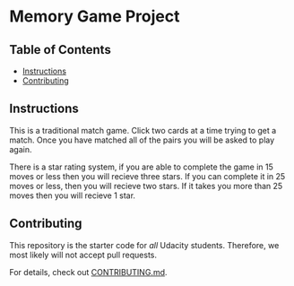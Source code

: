 # Memory Game Project

## Table of Contents

* [Instructions](#instructions)
* [Contributing](#contributing)

## Instructions

This is a traditional match game. Click two cards at a time trying to get a match. Once you have matched all of the pairs you will be asked to play again.

There is a star rating system, if you are able to complete the game in 15 moves or less then you will recieve three stars. If you can complete it in 25 moves or less, then you will recieve two stars. If it takes you more than 25 moves then you will recieve 1 star.

## Contributing

This repository is the starter code for _all_ Udacity students. Therefore, we most likely will not accept pull requests.

For details, check out [CONTRIBUTING.md](CONTRIBUTING.md).